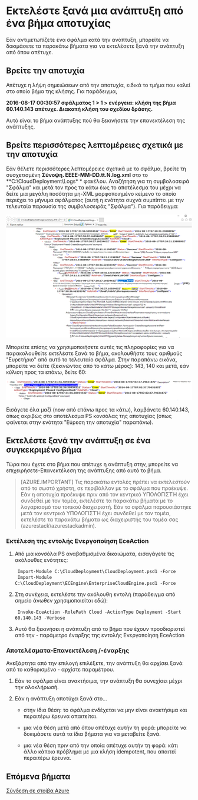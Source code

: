 <properties
    pageTitle="Εκτελέστε ξανά μια ανάπτυξη από ένα βήμα αποτυχίας | Microsoft Azure"
    description="Εάν αντιμετωπίζετε ένα σφάλμα κατά την ανάπτυξη, μπορείτε να δοκιμάσετε τα παρακάτω βήματα για να εκτελέσετε ξανά την ανάπτυξη από όπου απέτυχε."
    services="azure-stack"
    documentationCenter=""
    authors="ErikjeMS"
    manager="byronr"
    editor=""/>

<tags
    ms.service="azure-stack"
    ms.workload="na"
    ms.tgt_pltfrm="na"
    ms.devlang="na"
    ms.topic="get-started-article"
    ms.date="09/26/2016"
    ms.author="erikje"/>
    
# <a name="rerun-a-deployment-from-a-failed-step"></a>Εκτελέστε ξανά μια ανάπτυξη από ένα βήμα αποτυχίας
  
Εάν αντιμετωπίζετε ένα σφάλμα κατά την ανάπτυξη, μπορείτε να δοκιμάσετε τα παρακάτω βήματα για να εκτελέσετε ξανά την ανάπτυξη από όπου απέτυχε.

## <a name="find-the-failure"></a>Βρείτε την αποτυχία

Απέτυχε η λήψη σημειώσεων από την αποτυχία, ειδικά το τμήμα που καλεί στο οποίο βήμα της κλήσης. Για παράδειγμα,

**2016-08-17 00:30:57 σφάλματος 1 > 1 > ενέργεια: κλήση της βήμα 60.140.143 απέτυχε. Διακοπή κλήση του σχεδίου δράσης.**

Αυτό είναι το βήμα ανάπτυξης πού θα ξεκινήσετε την επανεκτέλεση της ανάπτυξης.

## <a name="find-more-detail-on-the-failure"></a>Βρείτε περισσότερες λεπτομέρειες σχετικά με την αποτυχία

Εάν θέλετε περισσότερες λεπτομέρειες σχετικά με το σφάλμα, βρείτε τη συσχετισμένη **Σύνοψη. ΕΕΕΕ-MM-DD.tt.N.log.xml** στο το **C:\CloudDeployment\Logs\* * φακέλου.
Αναζήτηση για τη συμβολοσειρά "Σφάλμα" και μετά τον προς τα κάτω έως το αποτέλεσμα του μέχρι να δείτε μια μεγάλη ποσότητα μη-XML μορφοποιημένο κείμενο το οποίο περιέχει το μήνυμα σφάλματος (αυτή η ενότητα συχνά συμπίπτει με την τελευταία παρουσία της συμβολοσειράς "Σφάλμα"). Για παράδειγμα:

![Παράδειγμα σφάλματος](media/azure-stack-rerun-deploy/image01.png)

Μπορείτε επίσης να χρησιμοποιήσετε αυτές τις πληροφορίες για να παρακολουθείτε εκτελέστε ξανά το βήμα, ακολουθήστε τους αριθμούς "Ευρετήριο" από αυτό το τελευταίο σφάλμα. Στην παραπάνω εικόνα, μπορείτε να δείτε (ξεκινώντας από το κάτω μέρος): 143, 140 και μετά, εάν κύλιση προς τα επάνω, δείτε 60:

![Παράδειγμα σφάλματος](media/azure-stack-rerun-deploy/image02.png)

Εισάγετε όλα μαζί (now από επάνω προς τα κάτω), λαμβάνετε 60.140.143, όπως ακριβώς στο αποτέλεσμα PS κονσόλας της αποτυχίας (όπως φαίνεται στην ενότητα "Εύρεση την αποτυχία" παραπάνω).

## <a name="rerun-the-deployment-at-a-specific-step"></a>Εκτελέστε ξανά την ανάπτυξη σε ένα συγκεκριμένο βήμα

Τώρα που έχετε στο βήμα που απέτυχε η ανάπτυξη στην, μπορείτε να επιχειρήσετε-Επανεκτέλεση της ανάπτυξης από αυτό το βήμα.

> [AZURE.IMPORTANT] Τις παρακάτω εντολές πρέπει να εκτελεστούν από το σωστό χρήστη, σε περιβάλλον με το σφάλμα που προέκυψε. Εάν η αποτυχία προέκυψε πριν από τον κεντρικό ΥΠΟΛΟΓΙΣΤΉ έχει συνδεθεί με τον τομέα, εκτελέστε τα παρακάτω βήματα με το λογαριασμό του τοπικού διαχειριστή. Εάν το σφάλμα παρουσιάστηκε μετά τον κεντρικό ΥΠΟΛΟΓΙΣΤΉ έχει συνδεθεί με τον τομέα, εκτελέστε τα παρακάτω βήματα ως διαχειριστής του τομέα σας (azurestack\azurestackadmin).

### <a name="execute-the-invoke-eceaction-command"></a>Εκτέλεση της εντολής Ενεργοποίηση EceAction

1. Από μια κονσόλα PS αναβαθμισμένα δικαιώματα, εισαγάγετε τις ακόλουθες ενότητες:

        Import-Module C:\CloudDeployment\CloudDeployment.psd1 -Force
        Import-Module C:\CloudDeployment\ECEngine\EnterpriseCloudEngine.psd1 -Force 

2. Στη συνέχεια, εκτελέστε την ακόλουθη εντολή (παράδειγμα από σημείο άνωθεν χρησιμοποιείται εδώ):

        Invoke-EceAction -RolePath Cloud -ActionType Deployment -Start 60.140.143 -Verbose

3.  Αυτό θα ξεκινήσει η ανάπτυξη από το βήμα που έχουν προσδιοριστεί από την - παράμετρο έναρξης της εντολής Ενεργοποίηση EceAction

### <a name="results-of-a--rerun-start"></a>Αποτελέσματα-Επανεκτέλεση /-έναρξης

Ανεξάρτητα από την επιλογή επιλέξετε, την ανάπτυξη θα αρχίσει ξανά από το καθορισμένο - αρχίστε παραμέτρου.

1.  Εάν το σφάλμα είναι ανακτήσιμα, την ανάπτυξη θα συνεχίσει μέχρι την ολοκλήρωσή.

2.  Εάν η ανάπτυξη αποτύχει ξανά στο...
    
    - στην ίδια θέση: το σφάλμα ενδέχεται να μην είναι ανακτήσιμα και περαιτέρω έρευνα απαιτείται.

    - μια νέα θέση μετά από όπου απέτυχε αυτήν τη φορά: μπορείτε να δοκιμάσετε αυτά τα ίδια βήματα για να μεταβείτε ξανά.

    - μια νέα θέση πριν από την οποία απέτυχε αυτήν τη φορά: κάτι άλλο κάποιο πρόβλημα με μια κλήση idempotent, που απαιτεί περαιτέρω έρευνα.

## <a name="next-steps"></a>Επόμενα βήματα

[Σύνδεση σε στοίβα Azure](azure-stack-connect-azure-stack.md)







